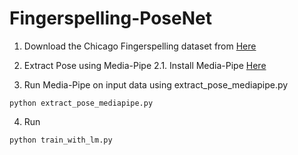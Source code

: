 # Fingerspelling-PoseNet

1. Download the Chicago Fingerspelling dataset from [Here](https://home.ttic.edu/~klivescu/ChicagoFSWild.htm)
 
2. Extract Pose using Media-Pipe
  2.1. Install Media-Pipe [Here](https://github.com/google/mediapipe/blob/master/docs/solutions/pose.md)
3. Run Media-Pipe on input data using extract_pose_mediapipe.py
   
```
python extract_pose_mediapipe.py
```

4. Run

```
python train_with_lm.py
```
